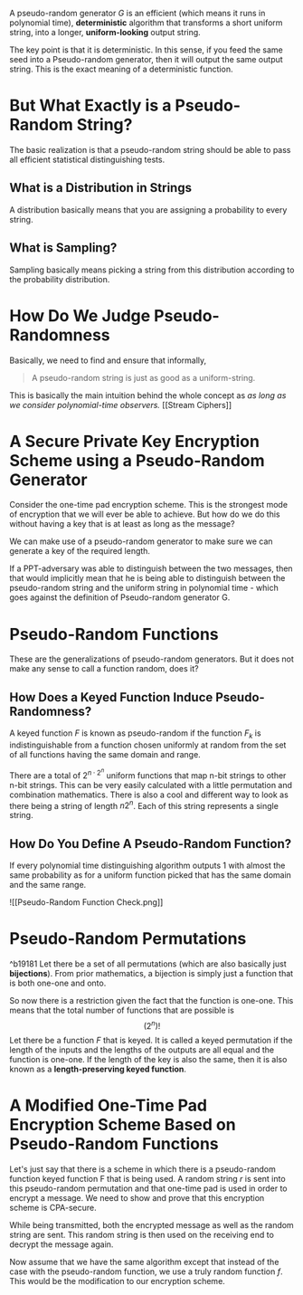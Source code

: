 A pseudo-random generator $G$ is an efficient (which means it runs in polynomial time), **deterministic** algorithm that transforms a short uniform string, into a longer, **uniform-looking** output string.

The key point is that it is deterministic. In this sense, if you feed the same seed into a Pseudo-random generator, then it will output the same output string. This is the exact meaning of a deterministic function.
# But What Exactly is a Pseudo-Random String?
The basic realization is that a pseudo-random string should be able to pass all efficient statistical distinguishing tests. 
## What is a Distribution in Strings
A distribution basically means that you are assigning a probability to every string.
## What is Sampling?
Sampling basically means picking a string from this distribution according to the probability distribution.
# How Do We Judge Pseudo-Randomness
Basically, we need to find and ensure that informally,
> A pseudo-random string is just as good as a uniform-string.

This is basically the main intuition behind the whole concept as *as long as we consider polynomial-time observers.*
[[Stream Ciphers]]
# A Secure Private Key Encryption Scheme using a Pseudo-Random Generator
Consider the one-time pad encryption scheme. This is the strongest mode of encryption that we will ever be able to achieve. But how do we do this without having a key that is at least as long as the message?

We can make use of a pseudo-random generator to make sure we can generate a key of the required length.

If a PPT-adversary was able to distinguish between the two messages, then that would implicitly mean that he is being able to distinguish between the pseudo-random string and the uniform string in polynomial time - which goes against the definition of Pseudo-random generator G.
# Pseudo-Random Functions
These are the generalizations of pseudo-random generators. But it does not make any sense to call a function random, does it?
## How Does a Keyed Function Induce Pseudo-Randomness?
A keyed function $F$ is known as pseudo-random if the function $F_k$ is indistinguishable from a function chosen uniformly at random from the set of all functions having the same domain and range.

There are a total of $2^{n\cdot 2^n}$ uniform functions that map n-bit strings to other n-bit strings. This can be very easily calculated with a little permutation and combination mathematics. There is also a cool and different way to look as there being a string of length $n2^n$. Each of this string represents a single string.
## How Do You Define A Pseudo-Random Function?
If every polynomial time distinguishing algorithm outputs 1 with almost the same probability as for a uniform function picked that has the same domain and the same range.

![[Pseudo-Random Function Check.png]]
# Pseudo-Random Permutations

^b19181
Let there be a set of all permutations (which are also basically just **bijections**). From prior mathematics, a bijection is simply just a function that is both one-one and onto. 

So now there is a restriction given the fact that the function is one-one. This means that the total number of functions that are possible is
$$(2^n)!$$
Let there be a function $F$ that is keyed. It is called a keyed permutation if the length of the inputs and the lengths of the outputs are all equal and the function is one-one.
If the length of the key is also the same, then it is also known as a **length-preserving keyed function**.
# A Modified One-Time Pad Encryption Scheme Based on Pseudo-Random Functions
Let's just say that there is a scheme in which there is a pseudo-random function keyed function F that is being used. A random string $r$ is sent into this pseudo-random permutation and that one-time pad is used in order to encrypt a message. We need to show and prove that this encryption scheme is CPA-secure.

While being transmitted, both the encrypted message as well as the random string are sent. This random string is then used on the receiving end to decrypt the message again.

Now assume that we have the same algorithm except that instead of the case with the pseudo-random function, we use a truly random function $f$. This would be the modification to our encryption scheme. 
